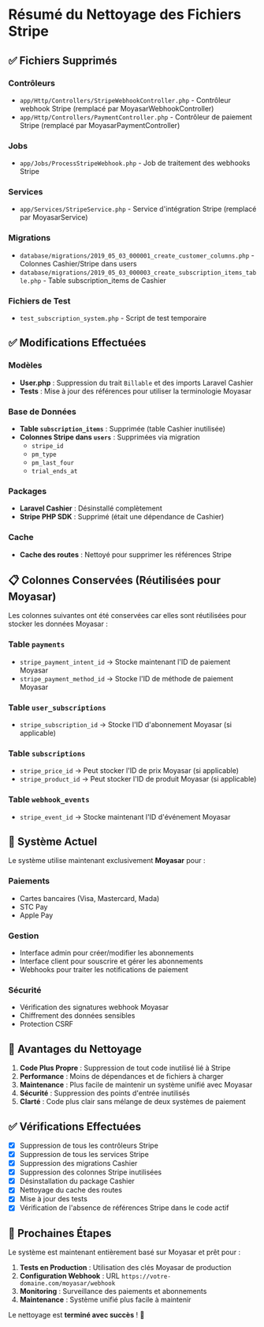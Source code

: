 # Résumé du Nettoyage des Fichiers Stripe

## ✅ Fichiers Supprimés

### Contrôleurs
- `app/Http/Controllers/StripeWebhookController.php` - Contrôleur webhook Stripe (remplacé par MoyasarWebhookController)
- `app/Http/Controllers/PaymentController.php` - Contrôleur de paiement Stripe (remplacé par MoyasarPaymentController)

### Jobs
- `app/Jobs/ProcessStripeWebhook.php` - Job de traitement des webhooks Stripe

### Services
- `app/Services/StripeService.php` - Service d'intégration Stripe (remplacé par MoyasarService)

### Migrations
- `database/migrations/2019_05_03_000001_create_customer_columns.php` - Colonnes Cashier/Stripe dans users
- `database/migrations/2019_05_03_000003_create_subscription_items_table.php` - Table subscription_items de Cashier

### Fichiers de Test
- `test_subscription_system.php` - Script de test temporaire

## ✅ Modifications Effectuées

### Modèles
- **User.php** : Suppression du trait `Billable` et des imports Laravel Cashier
- **Tests** : Mise à jour des références pour utiliser la terminologie Moyasar

### Base de Données
- **Table `subscription_items`** : Supprimée (table Cashier inutilisée)
- **Colonnes Stripe dans `users`** : Supprimées via migration
  - `stripe_id`
  - `pm_type`
  - `pm_last_four`
  - `trial_ends_at`

### Packages
- **Laravel Cashier** : Désinstallé complètement
- **Stripe PHP SDK** : Supprimé (était une dépendance de Cashier)

### Cache
- **Cache des routes** : Nettoyé pour supprimer les références Stripe

## 📋 Colonnes Conservées (Réutilisées pour Moyasar)

Les colonnes suivantes ont été conservées car elles sont réutilisées pour stocker les données Moyasar :

### Table `payments`
- `stripe_payment_intent_id` → Stocke maintenant l'ID de paiement Moyasar
- `stripe_payment_method_id` → Stocke l'ID de méthode de paiement Moyasar

### Table `user_subscriptions`
- `stripe_subscription_id` → Stocke l'ID d'abonnement Moyasar (si applicable)

### Table `subscriptions`
- `stripe_price_id` → Peut stocker l'ID de prix Moyasar (si applicable)
- `stripe_product_id` → Peut stocker l'ID de produit Moyasar (si applicable)

### Table `webhook_events`
- `stripe_event_id` → Stocke maintenant l'ID d'événement Moyasar

## 🔄 Système Actuel

Le système utilise maintenant exclusivement **Moyasar** pour :

### Paiements
- Cartes bancaires (Visa, Mastercard, Mada)
- STC Pay
- Apple Pay

### Gestion
- Interface admin pour créer/modifier les abonnements
- Interface client pour souscrire et gérer les abonnements
- Webhooks pour traiter les notifications de paiement

### Sécurité
- Vérification des signatures webhook Moyasar
- Chiffrement des données sensibles
- Protection CSRF

## 🎯 Avantages du Nettoyage

1. **Code Plus Propre** : Suppression de tout code inutilisé lié à Stripe
2. **Performance** : Moins de dépendances et de fichiers à charger
3. **Maintenance** : Plus facile de maintenir un système unifié avec Moyasar
4. **Sécurité** : Suppression des points d'entrée inutilisés
5. **Clarté** : Code plus clair sans mélange de deux systèmes de paiement

## ✅ Vérifications Effectuées

- [x] Suppression de tous les contrôleurs Stripe
- [x] Suppression de tous les services Stripe
- [x] Suppression des migrations Cashier
- [x] Suppression des colonnes Stripe inutilisées
- [x] Désinstallation du package Cashier
- [x] Nettoyage du cache des routes
- [x] Mise à jour des tests
- [x] Vérification de l'absence de références Stripe dans le code actif

## 🚀 Prochaines Étapes

Le système est maintenant entièrement basé sur Moyasar et prêt pour :

1. **Tests en Production** : Utilisation des clés Moyasar de production
2. **Configuration Webhook** : URL `https://votre-domaine.com/moyasar/webhook`
3. **Monitoring** : Surveillance des paiements et abonnements
4. **Maintenance** : Système unifié plus facile à maintenir

Le nettoyage est **terminé avec succès** ! 🎉
